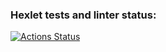 ### Hexlet tests and linter status:
[![Actions Status](https://github.com/asmadeis99/frontend-project-lvl2/workflows/hexlet-check/badge.svg)](https://github.com/asmadeis99/frontend-project-lvl2/actions)